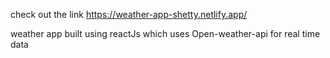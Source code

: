 
check out the link https://weather-app-shetty.netlify.app/

weather app built using reactJs which uses Open-weather-api for real time data
